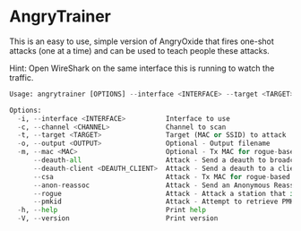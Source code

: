 # AngryTrainer

This is an easy to use, simple version of AngryOxide that fires one-shot attacks (one at a time) and can be used to teach people these attacks.

Hint: Open WireShark on the same interface this is running to watch the traffic.

```python
Usage: angrytrainer [OPTIONS] --interface <INTERFACE> --target <TARGET>

Options:
  -i, --interface <INTERFACE>          Interface to use
  -c, --channel <CHANNEL>              Channel to scan
  -t, --target <TARGET>                Target (MAC or SSID) to attack
  -o, --output <OUTPUT>                Optional - Output filename
  -m, --mac <MAC>                      Optional - Tx MAC for rogue-based attacks - will randomize if excluded
      --deauth-all                     Attack - Send a deauth to broadcast
      --deauth-client <DEAUTH_CLIENT>  Attack - Send a deauth to a client MAC
      --csa                            Attack - Tx MAC for rogue-based attacks - will randomize if excluded
      --anon-reassoc                   Attack - Send an Anonymous Reassociation attack to target
      --rogue                          Attack - Attack a station that is probing for this target (MUST BE SSID)
      --pmkid                          Attack - Attempt to retrieve PMKID (if available) from access point
  -h, --help                           Print help
  -V, --version                        Print version
```
